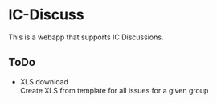 IC-Discuss
==========

This is a webapp that supports IC Discussions.


ToDo
----

* XLS download  
  Create XLS from template for all issues for a given group